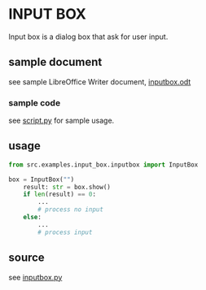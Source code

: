 # INPUT BOX

Input box is a dialog box that ask for user input.

## sample document

see sample LibreOffice Writer document, [inputbox.odt](inputbox.odt)

### sample code

see [script.py](script.py) for sample usage.

## usage

```python
from src.examples.input_box.inputbox import InputBox

box = InputBox("")
    result: str = box.show()
    if len(result) == 0:
        ...
        # process no input
    else:
        ...
        # process input
```

## source

see [inputbox.py](inputbox.py)
